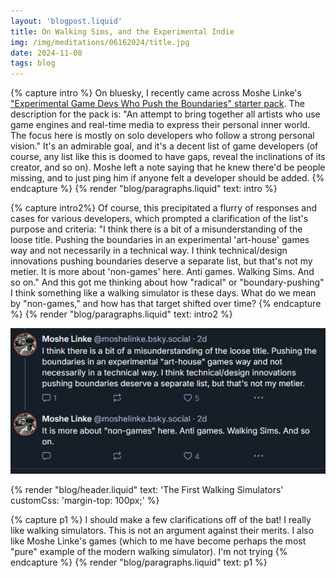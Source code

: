 ```yaml
---
layout: 'blogpost.liquid'
title: On Walking Sims, and the Experimental Indie
img: /img/meditations/06162024/title.jpg
date: 2024-11-08
tags: blog
---
```

<!-- INTRO -->
{% capture intro %}
On bluesky, I recently came across Moshe Linke's ["Experimental Game Devs Who Push the Boundaries" starter pack](https://bsky.app/starter-pack/moshelinke.bsky.social/3la77saizrd25). The description for the pack is: "An attempt to bring together all artists who use game engines and real-time media to express their personal inner world. The focus here is mostly on solo developers who follow a strong personal vision." It's an admirable goal, and it's a decent list of game developers (of course, any list like this is doomed to have gaps, reveal the inclinations of its creator, and so on). Moshe left a note saying that he knew there'd be people missing, and to just ping him if anyone felt a developer should be added.
{% endcapture %}
{% render "blog/paragraphs.liquid" text: intro %}

{% capture intro2%}
Of course, this precipitated a flurry of responses and cases for various developers, which prompted a clarification of the list's purpose and criteria: "I think there is a bit of a misunderstanding of the loose title. Pushing the boundaries in an experimental 'art-house' games way and not necessarily in a technical way. I think technical/design innovations pushing boundaries deserve a separate list, but that's not my metier. It is more about 'non-games' here. Anti games. Walking Sims. And so on." And this got me thinking about how "radical" or "boundary-pushing" I think something like a walking simulator is these days. What do we mean by "non-games," and how has that target shifted over time?
{% endcapture %}
{% render "blog/paragraphs.liquid" text: intro2 %}

<div class="Blog-imageFullWidth">
    <img src="/img/walking-sims-and-experimental/MosheLinkeScreenshot.png"></img>
</div>

{% render "blog/header.liquid" text: 'The First Walking Simulators' customCss: 'margin-top: 100px;' %}

{% capture p1 %}
I should make a few clarifications off of the bat! I really like walking simulators. This is not an argument against their merits. I also like Moshe Linke's games (which to me have become perhaps the most "pure" example of the modern walking simulator). I'm not trying 
{% endcapture %}
{% render "blog/paragraphs.liquid" text: p1 %}